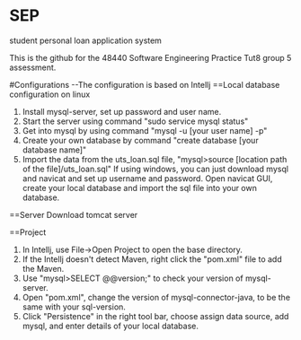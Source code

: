 # SEP
student personal loan application system

This is the github for the 48440 Software Engineering Practice Tut8 group 5 assessment.

#Configurations
--The configuration is based on Intellj
==Local database configuration on linux
1. Install mysql-server, set up password and user name.
2. Start the server using command "sudo service mysql status"
3. Get into mysql by using command "mysql -u [your user name] -p"
4. Create your own database by command "create database [your database name]"
5. Import the data from the uts_loan.sql file, "mysql>source [location path of the file]/uts_loan.sql"
If using windows, you can just download mysql and navicat and set up username and password. 
Open navicat GUI, create your local database and import the sql file into your own database.

==Server
Download tomcat server

==Project
1. In Intellj, use File->Open Project to open the base directory.
2. If the Intellj doesn't detect Maven, right click the "pom.xml" file to add the Maven.
3. Use "mysql>SELECT @@version;" to check your version of mysql-server.
4. Open "pom.xml", change the version of mysql-connector-java, to be the same with your sql-version.
5. Click "Persistence" in the right tool bar, choose assign data source, add mysql, and enter details of your local database.

